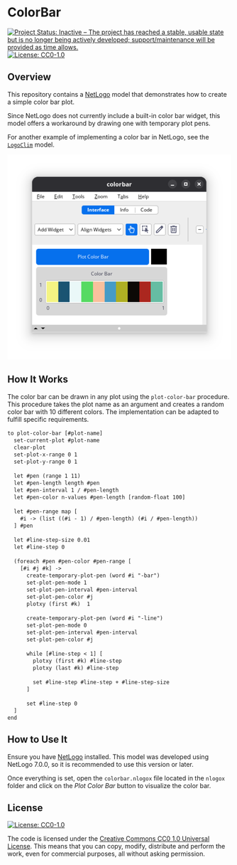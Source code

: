 # ColorBar

<!-- badges: start -->
[![Project Status: Inactive – The project has reached a stable, usable state but is no longer being actively developed; support/maintenance will be provided as time allows.](https://www.repostatus.org/badges/latest/inactive.svg)](https://www.repostatus.org/#inactive)
[![License: CC0-1.0](https://img.shields.io/badge/license-CC0_1.0-lightgrey.svg)](http://creativecommons.org/publicdomain/zero/1.0/)
<!-- badges: end -->

## Overview

This repository contains a [NetLogo](https://www.netlogo.org) model that demonstrates how to create a simple color bar plot.

Since NetLogo does not currently include a built-in color bar widget, this model offers a workaround by drawing one with temporary plot pens.

For another example of implementing a color bar in NetLogo, see the [`LogoClim`](https://github.com/sustentarea/logoclim) model.

<p align="center">
  <img src="images/interface.png" />
</p>

## How It Works

The color bar can be drawn in any plot using the `plot-color-bar` procedure. This procedure takes the plot name as an argument and creates a random color bar with 10 different colors. The implementation can be adapted to fulfill specific requirements.

```netlogo
to plot-color-bar [#plot-name]
  set-current-plot #plot-name
  clear-plot
  set-plot-x-range 0 1
  set-plot-y-range 0 1

  let #pen (range 1 11)
  let #pen-length length #pen
  let #pen-interval 1 / #pen-length
  let #pen-color n-values #pen-length [random-float 100]

  let #pen-range map [
    #i -> (list ((#i - 1) / #pen-length) (#i / #pen-length))
  ] #pen

  let #line-step-size 0.01
  let #line-step 0

  (foreach #pen #pen-color #pen-range [
    [#i #j #k] ->
      create-temporary-plot-pen (word #i "-bar")
      set-plot-pen-mode 1
      set-plot-pen-interval #pen-interval
      set-plot-pen-color #j
      plotxy (first #k)  1

      create-temporary-plot-pen (word #i "-line")
      set-plot-pen-mode 0
      set-plot-pen-interval #pen-interval
      set-plot-pen-color #j

      while [#line-step < 1] [
        plotxy (first #k) #line-step
        plotxy (last #k) #line-step

        set #line-step #line-step + #line-step-size
      ]

      set #line-step 0
  ]
end
```

## How to Use It

Ensure you have [NetLogo](https://www.netlogo.org) installed. This model was developed using NetLogo 7.0.0, so it is recommended to use this version or later.

Once everything is set, open the `colorbar.nlogox` file located in the `nlogox` folder and click on the *Plot Color Bar* button to visualize the color bar.

## License

[![License: CC0-1.0](https://img.shields.io/badge/license-CC0_1.0-lightgrey.svg)](http://creativecommons.org/publicdomain/zero/1.0/)

The code is licensed under the [Creative Commons CC0 1.0 Universal License](https://creativecommons.org/publicdomain/zero/1.0/). This means that you can copy, modify, distribute and perform the work, even for commercial purposes, all without asking permission.
